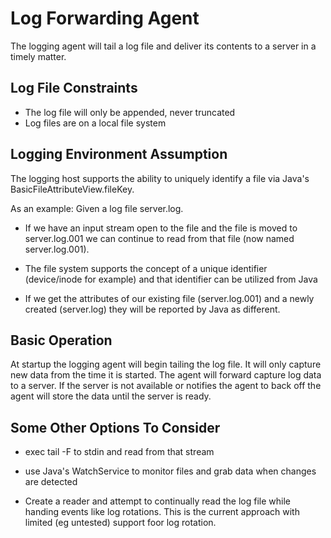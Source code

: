 # Log Forwarding Agent

The logging agent will tail a log file and deliver its contents to a server in a timely matter.

## Log File Constraints
- The log file will only be appended, never truncated
- Log files are on a local file system


## Logging Environment Assumption
The logging host supports the ability to uniquely identify a file via Java's BasicFileAttributeView.fileKey. 


As an example: 
Given a log file server.log.
- If we have an input stream open to the file and the file is moved to server.log.001 we can continue to read from 
that file (now named server.log.001).

- The file system supports the concept of a unique identifier (device/inode for example) and that identifier can be
utilized from Java

- If we get the attributes of our existing file (server.log.001) and a newly created (server.log) they will be
reported by Java as different.

## Basic Operation
At startup the logging agent will begin tailing the log file. It will only capture new data from the time it is started.
The agent will forward capture log data to a server. If the server is not available or notifies the agent to back off
the agent will store the data until the server is ready. 


## Some Other Options To Consider
- exec tail -F to stdin and read from that stream

- use Java's WatchService to monitor files and grab data when changes are detected

- Create a reader and attempt to continually read the log file while handing events like log rotations.
  This is the current approach with limited (eg untested) support foor log rotation.


